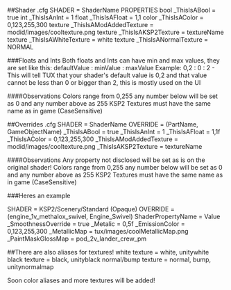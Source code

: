##Shader .cfg
SHADER = ShaderName
PROPERTIES
bool _ThisIsABool = true
int _ThisIsAnInt = 1
float _ThisIsAFloat = 1,1
color _ThisIsAColor = 0,123,255,300
texture _ThisIsAModAddedTexture = modid/images/cooltexture.png
texture _ThisIsAKSP2Texture = textureName
texture _ThisIsAWhiteTexture = white
texture _ThisIsANormalTexture = NORMAL

###Floats and Ints
Both floats and Ints can have min and max values, they are set like this:
defaultValue : minValue : maxValue
Example:
0,2 : 0 : 2 - This will tell TUX that your shader's default value is 0,2 and that value cannot be less than 0 or bigger than 2, this is mostly used on the UI

####Observations
Colors range from 0,255 any number below will be set as 0 and any number above as 255
KSP2 Textures must have the same name as in game (CaseSensitive)

##Overrides .cfg
SHADER = ShaderName
OVERRIDE = (PartName, GameObjectName)
_ThisIsABool = true
_ThisIsAnInt = 1
_ThisIsAFloat = 1,1f
_ThisIsAColor = 0,123,255,300
_ThisIsAModAddedTexture = modid/images/cooltexture.png
_ThisIsAKSP2Texture = textureName

####Observations
Any property not disclosed will be set as is on the original shader!
Colors range from 0,255 any number below will be set as 0 and any number above as 255
KSP2 Textures must have the same name as in game (CaseSensitive)

###Heres an example

SHADER = KSP2/Scenery/Standard (Opaque)
OVERRIDE = (engine_1v_methalox_swivel, Engine_Swivel)
ShaderPropertyName = Value
_SmoothnessOverride = true
_Metalic = 0,5f
_EmissionColor = 0,123,255,300
_MetallicMap = tux/images/coolMetallicMap.png
_PaintMaskGlossMap = pod_2v_lander_crew_pm


##There are also aliases for textures!
white texture = white, unitywhite
black texture = black, unityblack
normal/bump texture = normal, bump, unitynormalmap

Soon color aliases and more textures will be added!